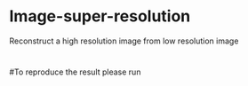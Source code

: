 # Image-super-resolution
Reconstruct a high resolution image from low resolution image
#
#To reproduce the result please run
